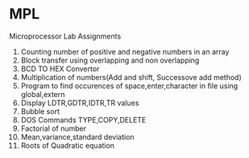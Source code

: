 # MPL
Microprocessor Lab Assignments
1. Counting number of positive and negative numbers in an array
2. Block transfer using overlapping and non overlapping
3. BCD TO HEX Convertor
4. Multiplication of numbers(Add and shift, Successove add method)
5. Program to find occurences of space,enter,character in file using global,extern
6. Display LDTR,GDTR,IDTR,TR values
7. Bubble sort
8. DOS Commands TYPE,COPY,DELETE
9. Factorial of number
10. Mean,variance,standard deviation
11. Roots of Quadratic equation
